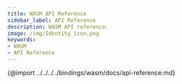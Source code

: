 ```yaml
---
title: WASM API Reference
sidebar_label: API Reference
description: WASM API reference.  
image: /img/Identity_icon.png
keywords:
- WASM
- API Reference
---
```


{@import ../../../../bindings/wasm/docs/api-reference.md}